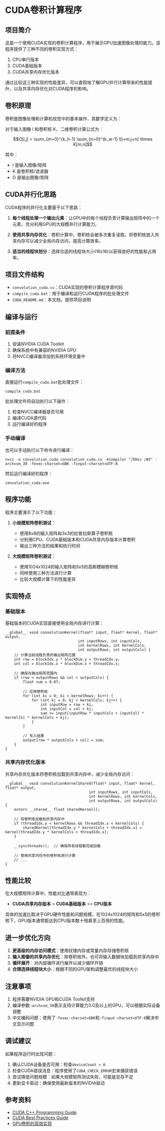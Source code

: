 # CUDA卷积计算程序

## 项目简介

这是一个使用CUDA实现的卷积计算程序，用于展示GPU加速图像处理的能力。该程序提供了三种不同的卷积实现方式：

1. CPU串行版本
2. CUDA基础版本
3. CUDA共享内存优化版本

通过比较这三种实现的性能差异，可以直观地了解GPU并行计算带来的性能提升，以及共享内存优化对CUDA程序的影响。

## 卷积原理

卷积是图像处理和计算机视觉中的基本操作，其数学定义为：

对于输入图像 I 和卷积核 K，二维卷积计算公式为：

$$O[i,j] = \sum_{m=0}^{k_h-1} \sum_{n=0}^{k_w-1} I[i+m,j+n] \times K[m,n]$$

其中：
- I 是输入图像/矩阵
- K 是卷积核/滤波器
- O 是输出图像/矩阵

## CUDA并行化思路

CUDA程序的并行化主要基于以下思路：

1. **每个线程处理一个输出元素**：让GPU中的每个线程负责计算输出矩阵中的一个元素，充分利用GPU的大规模并行计算能力。

2. **使用共享内存优化**：卷积计算中，卷积核会被多次重复读取。将卷积核放入共享内存可以减少全局内存访问，提高计算效率。

3. **适当的线程块划分**：选择合适的线程块大小(16x16)以获得良好的性能和占用率。

## 项目文件结构

- `convolution_cuda.cu`：CUDA实现的卷积计算程序源代码
- `compile_cuda.bat`：用于编译和运行CUDA程序的批处理文件
- `CUDA_README.md`：本文档，提供项目说明

## 编译与运行

### 前提条件

1. 安装NVIDIA CUDA Toolkit
2. 确保系统中有兼容的NVIDIA GPU
3. 将NVCC编译器添加到系统环境变量中

### 编译方法

直接运行`compile_cuda.bat`批处理文件：

```
compile_cuda.bat
```

批处理文件将自动执行以下操作：
1. 检查NVCC编译器是否可用
2. 编译CUDA源代码
3. 运行编译好的程序

### 手动编译

也可以手动执行以下命令进行编译：

```
nvcc -o convolution_cuda convolution_cuda.cu -Xcompiler "/EHsc /W3" -arch=sm_30 -fexec-charset=GBK -finput-charset=UTF-8
```

然后运行编译好的程序：

```
convolution_cuda.exe
```

## 程序功能

程序主要演示了以下功能：

1. **小规模矩阵卷积测试**：
   - 使用8x8的输入矩阵和3x3的拉普拉斯算子卷积核
   - 分别用CPU、CUDA基础版本和CUDA共享内存版本计算卷积
   - 输出三种方法的结果和执行时间

2. **大规模矩阵卷积测试**：
   - 使用1024x1024的输入矩阵和5x5的高斯模糊卷积核
   - 同样使用三种方法进行计算
   - 比较大规模计算下的性能差异

## 实现特点

### 基础版本

基础版本的CUDA实现直接使用全局内存进行计算：

```cuda
__global__ void convolutionKernel(float* input, float* kernel, float* output, 
                                 int inputRows, int inputCols, 
                                 int kernelRows, int kernelCols,
                                 int outputRows, int outputCols) {
    // 计算当前线程负责的输出矩阵位置
    int row = blockIdx.y * blockDim.y + threadIdx.y;
    int col = blockIdx.x * blockDim.x + threadIdx.x;
    
    // 确保在输出矩阵范围内
    if (row < outputRows && col < outputCols) {
        float sum = 0.0f;
        
        // 应用卷积核
        for (int ki = 0; ki < kernelRows; ki++) {
            for (int kj = 0; kj < kernelCols; kj++) {
                int inputRow = row + ki;
                int inputCol = col + kj;
                sum += input[inputRow * inputCols + inputCol] * kernel[ki * kernelCols + kj];
            }
        }
        
        // 写入结果
        output[row * outputCols + col] = sum;
    }
}
```

### 共享内存优化版本

共享内存优化版本将卷积核加载到共享内存中，减少全局内存访问：

```cuda
__global__ void convolutionKernelShared(float* input, float* kernel, float* output, 
                                      int inputRows, int inputCols, 
                                      int kernelRows, int kernelCols,
                                      int outputRows, int outputCols) {
    extern __shared__ float sharedKernel[];
    
    // 将卷积核加载到共享内存中
    if (threadIdx.y < kernelRows && threadIdx.x < kernelCols) {
        sharedKernel[threadIdx.y * kernelCols + threadIdx.x] = kernel[threadIdx.y * kernelCols + threadIdx.x];
    }
    
    __syncthreads();  // 确保所有线程都完成加载
    
    // 使用共享内存中的卷积核进行计算
    // ...
}
```

## 性能比较

在大规模矩阵计算中，性能对比通常表现为：

- **CUDA共享内存版本** > **CUDA基础版本** >> **CPU版本**

具体的加速比取决于GPU硬件性能和问题规模。在1024x1024的矩阵和5x5的卷积核下，GPU版本通常能达到CPU版本数十倍甚至上百倍的性能。

## 进一步优化方向

1. **更高级的内存访问模式**：使用纹理内存或常量内存存储卷积核
2. **输入图像的共享内存优化**：除卷积核外，也可将输入数据块加载到共享内存中
3. **循环展开**：对内层循环进行展开以减少循环开销
4. **合理选择线程块大小**：根据不同的GPU架构调整最优的线程块大小

## 注意事项

1. 程序需要NVIDIA GPU和CUDA Toolkit支持
2. 编译参数`-arch=sm_30`表示支持计算能力3.0及以上的GPU，可以根据实际设备调整
3. 中文编码问题：使用了`-fexec-charset=GBK`和`-finput-charset=UTF-8`解决中文显示问题

## 调试建议

如果程序运行时出现问题：

1. 确认CUDA设备是否可用：检查`deviceCount > 0`
2. 检查CUDA错误消息：程序使用了`CUDA_CHECK_ERROR`宏来捕获错误
3. 尝试降低问题规模：如果大规模矩阵测试失败，可能是显存不足
4. 更新显卡驱动：确保使用最新版本的NVIDIA驱动

## 参考资料

- [CUDA C++ Programming Guide](https://docs.nvidia.com/cuda/cuda-c-programming-guide/index.html)
- [CUDA Best Practices Guide](https://docs.nvidia.com/cuda/cuda-c-best-practices-guide/index.html)
- [GPU卷积的高效实现](https://developer.nvidia.com/gpugems/gpugems3/part-vi-gpu-computing/chapter-39-parallel-prefix-sum-scan-cuda) 